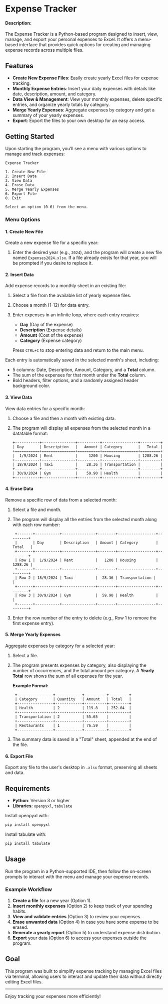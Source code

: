 # Expense Tracker
   #### Description: 
   The Expense Tracker is a Python-based program designed to insert, view, manage, and export your personal expenses to Excel. 
It offers a menu-based interface that provides quick options for creating and managing expense records across multiple files.

## Features
- **Create New Expense Files**: Easily create yearly Excel files for expense tracking.
- **Monthly Expense Entries**: Insert your daily expenses with details like date, description, amount, and category.
- **Data View & Management**: View your monthly expenses, delete specific entries, and organize yearly totals by category.
- **Merge Yearly Expenses**: Aggregate expenses by category and get a summary of your yearly expenses.
- **Export**: Export the files to your own desktop for an easy access.

## Getting Started
Upon starting the program, you’ll see a menu with various options to manage and track expenses:

```text
Expense Tracker

1. Create New File
2. Insert Data
3. View Data
4. Erase Data
5. Merge Yearly Expenses
6. Export File
0. Exit

Select an option (0-6) from the menu.
```

### Menu Options
#### 1. Create New File
Create a new expense file for a specific year:
1. Enter the desired year (e.g., `2024`), and the program will create a new file named `Expenses2024.xlsx`.
   If a file already exists for that year, you will be prompted if you desire to replace it.


#### 2. Insert Data
Add expense records to a monthly sheet in an existing file:
1. Select a file from the available list of yearly expense files.
2. Choose a month (1-12) for data entry.
3. Enter expenses in an infinite loop, where each entry requires:
   - **Day** (Day of the expense)
   - **Description** (Expense details)
   - **Amount** (Cost of the expense)
   - **Category** (Expense category)

   Press `CTRL+C` to stop entering data and return to the main menu.

Each entry is automatically saved in the selected month's sheet, including:
   - 5 columns: Date, Description, Amount, Category, and a **Total** column.
   - The sum of the expenses for that month under the **Total** column.
   - Bold headers, filter options, and a randomly assigned header background color.


#### 3. View Data
View data entries for a specific month:
1. Choose a file and then a month with existing data.
2. The program will display all expenses from the selected month in a datatable format:

   ```text
   +-----------+---------------+----------+----------------+---------+
   | Day       | Description   |   Amount | Category       |   Total |
   +===========+===============+==========+================+=========+
   |  1/9/2024 | Rent          |     1200 | Housing        | 1288.26 |
   +-----------+---------------+----------+----------------+---------+
   | 18/9/2024 | Taxi          |    28.36 | Transportation |         |
   +-----------+---------------+----------+----------------+---------+
   | 30/9/2024 | Gym           |    59.90 | Health         |         |
   +-----------+---------------+----------+----------------+---------+
   ```


#### 4. Erase Data
Remove a specific row of data from a selected month:
1. Select a file and month.
2. The program will display all the entries from the selected month along with each row number:

   ```text
    +-------+-----------+---------------+--------+-----------------+---------+
    |       | Day       | Description   | Amount | Category        | Total   |
    +-------+-----------+---------------+--------+-----------------+---------+
    | Row 1 |  1/9/2024 | Rent          |   1200 | Housing         | 1288.26 |
    +-------+-----------+---------------+--------+-----------------+---------+
    | Row 2 | 18/9/2024 | Taxi          |  28.36 | Transportation |          |
    +-------+-----------+---------------+--------+-----------------+---------+
    | Row 3 | 30/9/2024 | Gym           |  59.90 | Health          |         |
    +-------+-----------+---------------+--------+-----------------+---------+
   ```
   
3. Enter the row number of the entry to delete (e.g., Row 1 to remove the first expense entry).


#### 5. Merge Yearly Expenses
Aggregate expenses by category for a selected year:
1. Select a file.
2. The program presents expenses by category, also displaying the number of occurrences, and the total amount per category. 
 A **Yearly Total** row shows the sum of all expenses for the year.

   **Example Format:**
   ```text
    +----------------+------------+----------+---------+
    | Category       | Quantity   | Amount   | Total   |
    +----------------+------------+----------+---------+
    | Health         | 2          | 119.8    | 252.04  |
    +----------------+------------+----------+---------+
    | Transportation | 2          | 55.65    |         |
    +----------------+------------+----------+---------+
    | Restaurants    | 1          | 76.59    |         |
    +----------------+------------+----------+---------+
   ```

3. The summary data is saved in a "Total" sheet, appended at the end of the file.


#### 6. Export File
Export any file to the user's desktop in `.xlsx` format, preserving all sheets and data.

## Requirements
- **Python**: Version 3 or higher
- **Libraries**: `openpyxl`, `tabulate`

Install openpyxl with:
```bash
pip install openpyxl
```
Install tabulate with:
```bash
pip install tabulate
```

## Usage
Run the program in a Python-supported IDE, then follow the on-screen prompts to interact with the menu and manage your expense records.

### Example Workflow
1. **Create a file** for a new year (Option 1).
2. **Insert monthly expenses** (Option 2) to keep track of your spending habits.
3. **View and validate entries** (Option 3) to review your expenses.
4. **Erase unwanted data** (Option 4) in case you have some expense to be erased.
5. **Generate a yearly report** (Option 5) to understand expense distribution.
6. **Export** your data (Option 6) to access your expenses outside the program.

## Goal
This program was built to simplify expense tracking by managing Excel files via terminal, allowing users to interact and update their data without directly editing Excel files.

---

Enjoy tracking your expenses more efficiently!
